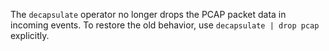 The `decapsulate` operator no longer drops the PCAP packet data in incoming
events. To restore the old behavior, use `decapsulate | drop pcap` explicitly.

